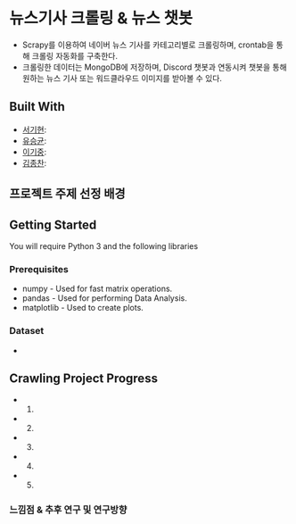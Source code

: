# 뉴스기사 크롤링 & 뉴스 챗봇

- Scrapy를 이용하여 네이버 뉴스 기사를 카테고리별로 크롤링하며, crontab을 통해 크롤링 자동화를 구축한다.
- 크롤링한 데이터는 MongoDB에 저장하며, Discord 챗봇과 연동시켜 챗봇을 통해 원하는 뉴스 기사 또는 워드클라우드 이미지를 받아볼 수 있다.



## Built With
- [서기현](https://github.com/jungryo): 
- [유승균]():
- [이기중]():
- [김종찬]():



## 프로젝트 주제 선정 배경


## Getting Started

You will require Python 3 and the following libraries


### Prerequisites

* numpy - Used for fast matrix operations.
* pandas - Used for performing Data Analysis.
* matplotlib - Used to create plots.


### Dataset

* 


## Crawling Project Progress

* 1. 
* 2.
* 3. 
* 4. 
* 5. 




### 느낌점 & 추후 연구 및 연구방향
